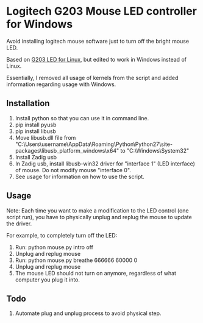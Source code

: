 # Logitech G203 Mouse LED controller for Windows

Avoid installing logitech mouse software just to turn off the bright mouse LED.

Based on [G203 LED for Linux](https://github.com/smasty/g203-led), but edited to work in Windows instead of Linux.

Essentially, I removed all usage of kernels from the script and added information regarding usage with Windows.

## Installation

1) Install python so that you can use it in command line.
2) pip install pyusb
3) pip install libusb
4) Move libusb.dll file from "C:\Users\username\AppData\Roaming\Python\Python27\site-packages\libusb\_platform\_windows\x64\"
    to "C:\Windows\System32"
5) Install Zadig usb
6) In Zadig usb, install libusb-win32 driver for "interface 1" (LED interface) of mouse. Do not modify mouse "interface 0".
7) See usage for information on how to use the script.

## Usage

Note: Each time you want to make a modification to the LED control (one script run), you have to physically unplug and replug the mouse to update the driver.

For example, to completely turn off the LED:
1) Run: python mouse.py intro off
2) Unplug and replug mouse
3) Run: python mouse.py breathe 666666 60000 0
4) Unplug and replug mouse
5) The mouse LED should not turn on anymore, regardless of what computer you plug it into.

## Todo

1) Automate plug and unplug process to avoid physical step.
